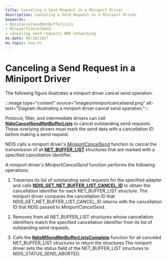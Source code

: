 ```yaml
---
title: Canceling a Send Request in a Miniport Driver
description: Canceling a Send Request in a Miniport Driver
keywords:
- NdisCancelSendNetBufferLists
- MiniportCancelSend
- canceling send requests WDK networking
ms.date: 04/20/2017
ms.topic: how-to
---
```


# Canceling a Send Request in a Miniport Driver





The following figure illustrates a miniport driver cancel send operation.

:::image type="content" source="images/miniportcancelsend.png" alt-text="Diagram illustrating a miniport driver cancel send operation.":::

Protocol, filter, and intermediate drivers can call [**NdisCancelSendNetBufferLists**](/windows-hardware/drivers/ddi/ndis/nf-ndis-ndiscancelsendnetbufferlists) to cancel outstanding send requests. These overlying drivers must mark the send data with a cancellation ID before making a send request.

NDIS calls a miniport driver's [*MiniportCancelSend*](/windows-hardware/drivers/ddi/ndis/nc-ndis-miniport_cancel_send) function to cancel the transmission of all [**NET\_BUFFER\_LIST**](/windows-hardware/drivers/ddi/nbl/ns-nbl-net_buffer_list) structures that are marked with a specified cancellation identifier.

A miniport driver's *MiniportCancelSend* function performs the following operations:

1.  Traverses its list of outstanding send requests for the specified adapter and calls [**NDIS\_GET\_NET\_BUFFER\_LIST\_CANCEL\_ID**](/windows-hardware/drivers/ddi/ndis/nf-ndis-ndis_get_net_buffer_list_cancel_id) to obtain the cancellation identifier for each NET\_BUFFER\_LIST structure. The miniport driver compares the cancellation ID that NDIS\_GET\_NET\_BUFFER\_LIST\_CANCEL\_ID returns with the cancellation ID that NDIS passed to *MiniportCancelSend*.

2.  Removes from all NET\_BUFFER\_LIST structures whose cancellation identifiers match the specified cancellation identifier from its list of outstanding send requests.

3.  Calls the [**NdisMSendNetBufferListsComplete**](/windows-hardware/drivers/ddi/ndis/nf-ndis-ndismsendnetbufferlistscomplete) function for all canceled NET\_BUFFER\_LIST structures to return the structures.The miniport driver sets the status field of the NET\_BUFFER\_LIST structures to NDIS\_STATUS\_SEND\_ABORTED.

 


